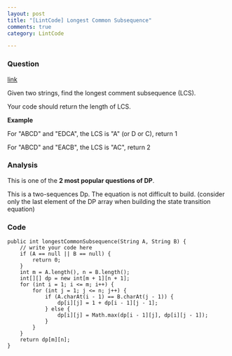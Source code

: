 ```yaml
---
layout: post
title: "[LintCode] Longest Common Subsequence"
comments: true
category: LintCode

---
```


### Question 

[link](http://lintcode.com/en/problem/longest-common-subsequence/)

<div style="min-height:100px">
    <p>Given two strings, find the longest comment subsequence (LCS).</p>
    <p>Your code should return the length of LCS.</p>
    <div class="m-t-lg m-b-lg">
    <b>Example</b>
    <div>
        <p>For "ABCD" and "EDCA", the LCS is "A" (or D or C), return 1</p>
        <p>For "ABCD" and "EACB", the LCS is "AC", return 2</p>
    </div>
    </div>
</div>

### Analysis 

This is one of the __2 most popular questions of DP__. 

This is a two-sequences Dp. The equation is not difficult to build. (consider only the last element of the DP array when building the state transition equation)

### Code

    public int longestCommonSubsequence(String A, String B) {
        // write your code here
        if (A == null || B == null) {
            return 0;
        }
        int m = A.length(), n = B.length();
        int[][] dp = new int[m + 1][n + 1];
        for (int i = 1; i <= m; i++) {
            for (int j = 1; j <= n; j++) {
                if (A.charAt(i - 1) == B.charAt(j - 1)) {
                    dp[i][j] = 1 + dp[i - 1][j - 1];
                } else {
                    dp[i][j] = Math.max(dp[i - 1][j], dp[i][j - 1]);
                }
            }
        }
        return dp[m][n];
    }
